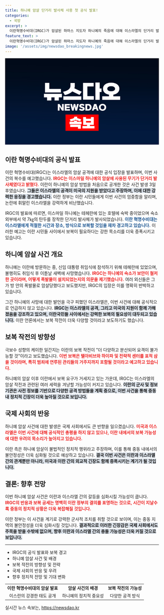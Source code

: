 ```yaml
---
title: 하니예 암살 단거리 발사체 사용 첫 공식 발표!
categories:
  - 국방
excerpt: >
  이란혁명수비대(IRGC)가 암살된 하마스 지도자 하니예의 죽음에 대해 이스라엘의 단거리 발사체 공격을 주장하며 보복을 예고했다. 이란은 가혹한 처벌을 경고하고 미국 개입을 비난하고 있다.
feature_text: >
  이란혁명수비대(IRGC)가 암살된 하마스 지도자 하니예의 죽음에 대해 이스라엘의 단거리 발사체 공격을 주장하며 보복을 예고했다. 이란은 가혹한 처벌을 경고하고 미국 개입을 비난하고 있다.
image: '/assets/img/newsdao_breakingnews.jpg'
---
```


<p><img src="/assets/img/newsdao_breakingnews.jpg" alt="pcversion 속보" /></p>

<h2 data-ke-size="size26">이란 혁명수비대의 공식 발표</h2>

<p data-ke-size="size16">이란 혁명수비대(IRGC)는 이스라엘의 암살 공격에 대한 공식 입장을 발표하며, 이번 사건의 복수를 예고했습니다. <b><span style="color: #ee2323;">IRGC는 이스마일 하니예의 암살에 사용된 무기가 단거리 발사체였다고 밝혔다.</span></b> 이란이 하니예의 암살 방법을 처음으로 공개한 것은 사건 발생 3일 후였습니다. <b><span style="background-color: #21538527;">그들은 이스라엘의 공격이 미국의 지원을 받았다고 주장하며, 이에 대한 강력한 응징을 경고했습니다.</span></b> 이란 정부는 이란 시민들에게 이번 사건의 엄중함을 알리며, 논란에 휘말린 이스라엘을 강력하게 비난했습니다. </p>

<p data-ke-size="size16">IRGC의 발표에 따르면, 이스마일 하니예는 테헤란에 있는 호텔에 숙박 중이었으며 숙소 외부에서 약 7㎏의 탄두를 장착한 단거리 발사체가 발사되었습니다. <b><span style="color: #1a5490;">이란 혁명수비대는 이스라엘에게 적절한 시간과 장소, 방식으로 보복할 것임을 재차 경고하고 있습니다.</span></b> 이러한 예고는 이란 시민들 사이에서 보복이 필요하다는 강한 목소리를 더욱 증폭시키고 있습니다.</p>

<h2 data-ke-size="size26">하니예 암살 사건 개요</h2>

<p data-ke-size="size16">하니예는 이란에 방문하는 중, 신임 대통령 취임식에 참석하기 위해 테헤란에 있었으며, 불행히도 취임식 후 이튿날 새벽에 사망했습니다. <b><span style="color: #ee2323;">IRGC는 하니예의 숙소가 보안이 철저한 곳이라며, 어떻게 폭발물이 설치되었는지의 의문을 제기했습니다.</span></b> 여러 외신들은 그가 방 안의 폭발물로 암살당했다고 보도했지만, IRGC의 입장은 이를 명확히 반박하고 있습니다. </p>

<p data-ke-size="size16">그간 하니예의 사망에 대한 발언을 극구 피했던 이스라엘은, 이번 사건에 대해 공식적으로 언급하지 않고 있습니다. <b><span style="background-color: #21538527;">IRGC는 이스라엘의 공격, 그리고 미국의 지원이 함께 가해졌음을 강조하고 있으며, 이란국민들 사이에서는 강력한 보복의 필요성이 대두되고 있습니다.</span></b> 이란 언론에서는 보복 작전이 더욱 다양할 것이라고 보도하기도 했습니다.</p>

<h2 data-ke-size="size26">보복 작전의 방향성</h2>

<p data-ke-size="size16">극보수 성향의 케이한 일간지는 이란의 보복 작전이 "더 다양하고 분산되어 요격이 불가능할 것"이라고 보도했습니다. <b><span style="color: #ee2323;">이번 보복은 텔아비브와 하이파 및 전략적 센터를 표적 삼을 것이라며, 특히 범죄에 연루된 관리들의 거주지까지 포함될 것이라고 예고하고 있습니다.</span></b></p>

<p data-ke-size="size16">하니예의 암살 이후 이란에서 보복 요구가 거세지고 있는 가운데, IRGC는 이스라엘의 암살 작전과 관련된 여러 세력을 겨냥할 가능성이 커지고 있습니다. <b><span style="background-color: #21538527;">이란의 군사 및 정보 기관은 사전 정보를 기반으로 다양한 공격 방법들을 계획 중으로, 이번 사건을 통해 중동 내 정치적 긴장이 더욱 높아질 것으로 보입니다.</span></b></p>

<h2 data-ke-size="size26">국제 사회의 반응</h2>

<p data-ke-size="size16">하니예 암살 사건에 대한 발생은 국제 사회에서도 큰 반향을 일으켰습니다. <b><span style="color: #ee2323;">미국과 이스라엘은 이번 사건에 대해 공식적인 총평을 하지 않고 있으나, 이란 내에서의 보복 가능성에 대한 우려의 목소리가 높아지고 있습니다.</span></b></p>

<p data-ke-size="size16">이란 측은 하니예 암살이 불법적인 정치적 행위라고 주장하며, 이를 통해 중동 내에서의 불안정성은 더욱 심화될 것으로 예상하고 있습니다. <b><span style="background-color: #21538527;">결국 이번 사건은 이란과 이스라엘 간의 관계뿐만 아니라, 미국과 이란 간의 외교적 긴장도 함께 증폭시키는 계기가 될 것입니다.</span></b></p>

<h2 data-ke-size="size26">결론: 향후 전망</h2>

<p data-ke-size="size16">이번 하니예 암살 사건은 이란과 이스라엘 간의 갈등을 심화시킬 가능성이 큽니다. <b><span style="color: #ee2323;">IRGC의 반응과 보복 공세는 명백히 이란 정부의 결의를 표명하는 것으로, 시간이 지날수록 중동의 정치적 상황은 더욱 복잡해질 것입니다.</span></b></p>

<p data-ke-size="size16">이란 정부는 이 사건을 계기로 강력한 군사적 조치를 취할 것으로 보이며, 이는 중동 지역의 불안정성을 더욱 심화시킬 것입니다. <b><span style="background-color: #21538527;">결과적으로 이러한 긴장감은 국제 사회에서도 주목을 받을 수밖에 없으며, 향후 이란과 이스라엘 간의 충돌 가능성은 더욱 커질 것으로 보입니다.</span></b></p>

<hr>

<ul>
  <li>IRGC의 공식 발표와 보복 경고</li>
  <li>하니예 암살 사건 및 배경</li>
  <li>보복 작전의 방향성 및 전략</li>
  <li>국제 사회의 반응 및 우려</li>
  <li>향후 정치적 전망 및 기대 변화</li>
</ul>

<table>
  <tr>
    <td style="text-align: center; height: 17px;"><b>이란 혁명수비대의 암살 발표</b></td>
    <td style="text-align: center; height: 17px;"><b>암살 사건의 배경</b></td>
    <td style="text-align: center; height: 17px;"><b>보복 작전의 가능성</b></td>
  </tr>
  <tr>
    <td style="text-align: center; height: 17px;">이스란의 강경한 태도 공개</td>
    <td style="text-align: center; height: 17px;">하니예의 정치적 중요성</td>
    <td style="text-align: center; height: 17px;">다양한 공격 방식</td>
  </tr>
</table>
실시간 뉴스 속보는, <a href="https://newsdao.kr" rel="dofollow">https://newsdao.kr</a>


